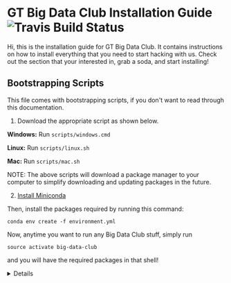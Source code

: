 # GT Big Data Club Installation Guide ![Travis Build Status](https://travis-ci.org/gt-big-data/installation-guide.svg?branch=master)

Hi, this is the installation guide for GT Big Data Club. It contains instructions on how to install everything that you need to start hacking with us. Check out the section that your interested in, grab a soda, and start installing!


## Bootstrapping Scripts

This file comes with bootstrapping scripts, if you don't want to read through this documentation.

1. Download the appropriate script as shown below.

**Windows:** Run `scripts/windows.cmd`

**Linux:** Run `scripts/linux.sh`

**Mac:** Run `scripts/mac.sh`

NOTE: The above scripts will download a package manager to your computer to simplify downloading and updating packages in the future.

2. [Install Miniconda](https://conda.io/miniconda.html)

Then, install the packages required by running this command:

```
conda env create -f environment.yml
```

Now, anytime you want to run any Big Data Club stuff, simply run

```
source activate big-data-club
```

and you will have the required packages in that shell!

<details>

## General
There are certain tools and technologies that all parts of the team interact with. These are:

#### Package Manager
Package managers make it easier to download programs, handle updates, and set your `PATH` variable. There are different package managers for different OS.

**Windows:** [Chocolatey](https://chocolatey.org)

**Linux:** [apt-get](https://help.ubuntu.com/community/AptGet/Howto)

**Mac:** [Homebrew](https://brew.sh)

Using a package manager will make the following steps quite trivial, as there will be no need to open up your browser at all!

While others exist, the bootstrapping scripts use the package managers listed above. Feel free to use your favorite package manager!

#### Git:
A free and open source distributed version control system designed to handle everything from small to very large projects with speed and efficiency.

You can download Git by going to [this link](http://git-scm.com/download).

If you would like a visual client for Git, GitHub offers a cross- platform app [here](https://desktop.github.com).

#### MongoDB
An extremely popular NoSQL database that organises data as documents of key- value pairs, instead of using tables and rows.

The installer for MongoDB can also be obtained from the MongoDB [website](https://www.mongodb.com/download-center#community).

Also, optionally install [RoboMongo](http://robomongo.org/), an admin tool for MongoDB.

#### Python and Pip
Python is a popular, high- level programming language with a multitude of uses. Pip is an installation tool that makes installing Python libraries relatively painless.

You can download the latest version of Python [here](https://www.python.org/downloads/)

#### Conda
Conda makes it easier to change between different versions of Python, and pre-bundles several scientific computing packages for Python


## Server Frameworks

#### Flask
Flask is a Python microframework for writing web servers.

#### Node.js and npm
An open source, cross-platform runtime environment for server- side and networking applications. npm is a package manager that comes bundled with Node.js.

The installer for Node.js can be found [here](https://nodejs.org/en/)


## Useful Python Libraries

#### [Numpy](http://www.numpy.org/)
NumPy is the fundamental package for scientific computing with Python.

#### [SciPy](https://www.scipy.org/)
SciPy extends NumPy to have more functionality.

#### [NLTK](http://www.nltk.org/)
Leading platform for building Python programs to work with human language data.

#### [Scikit- Learn](http://scikit-learn.org/stable/index.html)
Leading Python library for data mining and data analysis.

#### [Beautiful Soup](https://www.crummy.com/software/BeautifulSoup/)
Beautiful Soup is a Python library for parsing HTML.

#### [Requests](http://docs.python-requests.org/en/master/)
Requests is a Python library for making HTTP requests.

</details>
